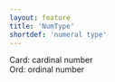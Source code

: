 ```yaml
---
layout: feature
title: 'NumType'
shortdef: 'numeral type'
---
```


Card: cardinal number<br/>
Ord: ordinal number
<!-- Interlanguage links updated Út zář 29 18:40:56 CEST 2020 -->
